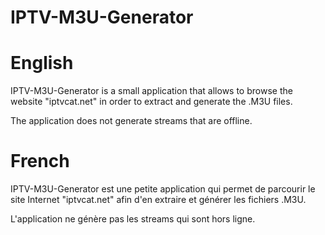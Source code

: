 IPTV-M3U-Generator
==================

English
=======

IPTV-M3U-Generator is a small application that allows to browse the website "iptvcat.net" in order to extract and generate the .M3U files.

The application does not generate streams that are offline.

French
======

IPTV-M3U-Generator est une petite application qui permet de parcourir le site Internet "iptvcat.net" afin d'en extraire et générer les fichiers .M3U.

L'application ne génère pas les streams qui sont hors ligne.
